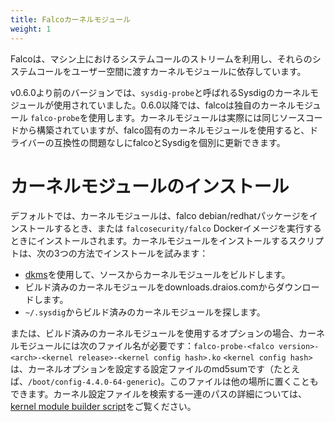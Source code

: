 ```yaml
---
title: Falcoカーネルモジュール
weight: 1
---
```


Falcoは、マシン上におけるシステムコールのストリームを利用し、それらのシステムコールをユーザー空間に渡すカーネルモジュールに依存しています。

v0.6.0より前のバージョンでは、`sysdig-probe`と呼ばれるSysdigのカーネルモジュールが使用されていました。0.6.0以降では、falcoは独自のカーネルモジュール `falco-probe`を使用します。カーネルモジュールは実際には同じソースコードから構築されていますが、falco固有のカーネルモジュールを使用すると、ドライバーの互換性の問題なしにfalcoとSysdigを個別に更新できます。

# カーネルモジュールのインストール

デフォルトでは、カーネルモジュールは、falco debian/redhatパッケージをインストールするとき、または `falcosecurity/falco` Dockerイメージを実行するときにインストールされます。カーネルモジュールをインストールするスクリプトは、次の3つの方法でインストールを試みます：

* [dkms](https://en.wikipedia.org/wiki/Dynamic_Kernel_Module_Support)を使用して、ソースからカーネルモジュールをビルドします。
* ビルド済みのカーネルモジュールをdownloads.draios.comからダウンロードします。
* `~/.sysdig`からビルド済みのカーネルモジュールを探します。

または、ビルド済みのカーネルモジュールを使用するオプションの場合、カーネルモジュールには次のファイル名が必要です：`falco-probe-<falco version>-<arch>-<kernel release>-<kernel config hash>.ko` `<kernel config hash>`は、カーネルオプションを設定する設定ファイルのmd5sumです（たとえば、`/boot/config-4.4.0-64-generic`)。このファイルは他の場所に置くこともできます。カーネル設定ファイルを検索する一連のパスの詳細については、[kernel module builder script](https://github.com/falcosecurity/falco/blob/master/scripts/falco-driver-loader)をご覧ください。
